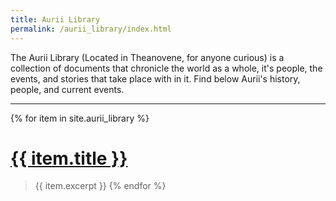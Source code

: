 ```yaml
---
title: Aurii Library
permalink: /aurii_library/index.html
---
```


The Aurii Library (Located in Theanovene, for anyone curious) is a collection of documents that chronicle the world as a whole, it's people, the events, and stories that take place with in it. Find below Aurii's history, people, and current events. 

---


{% for item in site.aurii_library %}
# [{{ item.title }}]({{site.baseurl}}{{item.url}})
> {{ item.excerpt }}
{% endfor %}